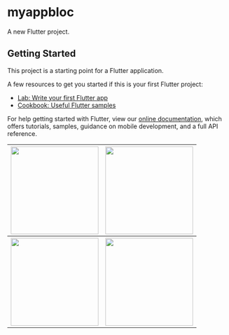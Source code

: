 # myappbloc

A new Flutter project.

## Getting Started

This project is a starting point for a Flutter application.

A few resources to get you started if this is your first Flutter project:

- [Lab: Write your first Flutter app](https://flutter.dev/docs/get-started/codelab)
- [Cookbook: Useful Flutter samples](https://flutter.dev/docs/cookbook)

For help getting started with Flutter, view our
[online documentation](https://flutter.dev/docs), which offers tutorials,
samples, guidance on mobile development, and a full API reference.
<table cellspacing="1" align="center">
  <tr>
    <th>
      <img src="https://user-images.githubusercontent.com/18073700/63814649-3731d200-c8f7-11e9-9cb5-e6f11a81b9ad.jpeg" width="200"/>
    </th>
    <th>
      <img src="https://user-images.githubusercontent.com/18073700/63814647-34cf7800-c8f7-11e9-85f0-8c9b6d1ee451.jpeg" width="200"/>
    </th>
  </tr>
  <tr>
    <th>
      <img src="https://user-images.githubusercontent.com/18073700/63814637-2f722d80-c8f7-11e9-971b-05ca954983f9.jpeg" width="200"/>
    </th>
    <th>
      <img src="https://user-images.githubusercontent.com/18073700/63814643-326d1e00-c8f7-11e9-86f1-5b7afd5d1abf.jpeg" width="200"/>
    </th>
  </tr>
</table>
